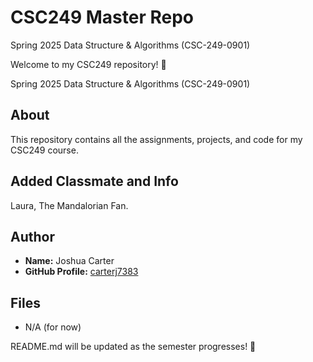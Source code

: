 # CSC249 Master Repo
Spring 2025 Data Structure & Algorithms (CSC-249-0901)

Welcome to my CSC249 repository! 🎉

Spring 2025 Data Structure & Algorithms (CSC-249-0901)

## About
This repository contains all the assignments, projects, and code for my CSC249 course.

## Added Classmate and Info
Laura, The Mandalorian Fan.

## Author
- **Name:** Joshua Carter
- **GitHub Profile:** [carterj7383](https://github.com/carterj7383)

## Files
- N/A (for now)

README.md will be updated as the semester progresses! 🚀
